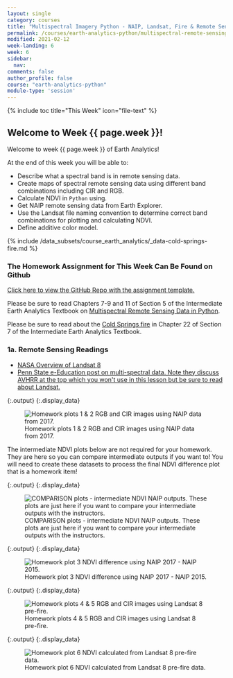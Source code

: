 ```yaml
---
layout: single
category: courses
title: "Multispectral Imagery Python - NAIP, Landsat, Fire & Remote Sensing"
permalink: /courses/earth-analytics-python/multispectral-remote-sensing-in-python/
modified: 2021-02-12
week-landing: 6
week: 6
sidebar:
  nav:
comments: false
author_profile: false
course: "earth-analytics-python"
module-type: 'session'
---
```

{% include toc title="This Week" icon="file-text" %}

<div class="notice--info" markdown="1">

## <i class="fa fa-ship" aria-hidden="true"></i> Welcome to Week {{ page.week }}!

Welcome to week {{ page.week }} of Earth Analytics!

At the end of this week you will be able to:

* Describe what a spectral band is in remote sensing data.
* Create maps of spectral remote sensing data using different band combinations including CIR and RGB.
* Calculate NDVI in `Python` using.
* Get NAIP remote sensing data from Earth Explorer.
* Use the Landsat file naming convention to determine correct band combinations for plotting and calculating NDVI.
* Define additive color model.

{% include /data_subsets/course_earth_analytics/_data-cold-springs-fire.md %}


</div>

### The Homework Assignment for This Week Can Be Found on Github 


<a href="https://github.com/earthlab-education/ea-python-2020-06-multispectral-remote-sensing-template" target="_blank">Click here to view the GitHub Repo with the assignment template. </a>

Please be sure to read Chapters 7-9 and 11 of Section 5 of the Intermediate Earth Analytics Textbook on <a href="https://www.earthdatascience.org/courses/use-data-open-source-python/multispectral-remote-sensing/">Multispectral Remote Sensing Data in Python</a>. 

Please be sure to read about the <a href="https://www.earthdatascience.org/courses/use-data-open-source-python/data-stories/cold-springs-wildfire/">Cold Springs fire</a> in Chapter 22 of Section 7 of the Intermediate Earth Analytics Textbook. 


### 1a. Remote Sensing Readings

* <a href="https://landsat.gsfc.nasa.gov/landsat-data-continuity-mission/" target="_blank">NASA Overview of Landsat 8</a>
* <a href="https://www.e-education.psu.edu/natureofgeoinfo/c8_p12.html" target="_blank">Penn State e-Education post on multi-spectral data. Note they discuss AVHRR at the top which you won't use in this lesson but be sure to read about Landsat.</a>












{:.output}
{:.display_data}

<figure>

<img src = "{{ site.url }}/images/courses/earth-analytics-python/06-multispectral-remote-sensing-in-python/2017-01-01-wk-06-multispectral-remote-sensing-landsat/2017-01-01-wk-06-multispectral-remote-sensing-landsat_8_0.png" alt = "Homework plots 1 & 2 RGB and CIR images using NAIP data from 2017.">
<figcaption>Homework plots 1 & 2 RGB and CIR images using NAIP data from 2017.</figcaption>

</figure>








The intermediate NDVI plots below are not required for your homework. They are here so you can compare intermediate outputs if you want to! You will need to create these datasets to process the final NDVI difference plot that is a homework item!


{:.output}
{:.display_data}

<figure>

<img src = "{{ site.url }}/images/courses/earth-analytics-python/06-multispectral-remote-sensing-in-python/2017-01-01-wk-06-multispectral-remote-sensing-landsat/2017-01-01-wk-06-multispectral-remote-sensing-landsat_13_0.png" alt = "COMPARISON plots - intermediate NDVI NAIP outputs. These plots are just here if you want to compare your intermediate outputs with the instructors.">
<figcaption>COMPARISON plots - intermediate NDVI NAIP outputs. These plots are just here if you want to compare your intermediate outputs with the instructors.</figcaption>

</figure>





{:.output}
{:.display_data}

<figure>

<img src = "{{ site.url }}/images/courses/earth-analytics-python/06-multispectral-remote-sensing-in-python/2017-01-01-wk-06-multispectral-remote-sensing-landsat/2017-01-01-wk-06-multispectral-remote-sensing-landsat_14_0.png" alt = "Homework plot 3 NDVI difference using NAIP 2017 - NAIP 2015.">
<figcaption>Homework plot 3 NDVI difference using NAIP 2017 - NAIP 2015.</figcaption>

</figure>








{:.output}
{:.display_data}

<figure>

<img src = "{{ site.url }}/images/courses/earth-analytics-python/06-multispectral-remote-sensing-in-python/2017-01-01-wk-06-multispectral-remote-sensing-landsat/2017-01-01-wk-06-multispectral-remote-sensing-landsat_17_0.png" alt = "Homework plots 4 & 5 RGB and CIR images using Landsat 8 pre-fire.">
<figcaption>Homework plots 4 & 5 RGB and CIR images using Landsat 8 pre-fire.</figcaption>

</figure>








{:.output}
{:.display_data}

<figure>

<img src = "{{ site.url }}/images/courses/earth-analytics-python/06-multispectral-remote-sensing-in-python/2017-01-01-wk-06-multispectral-remote-sensing-landsat/2017-01-01-wk-06-multispectral-remote-sensing-landsat_20_0.png" alt = "Homework plot  6 NDVI calculated from Landsat 8 pre-fire data.">
<figcaption>Homework plot  6 NDVI calculated from Landsat 8 pre-fire data.</figcaption>

</figure>



